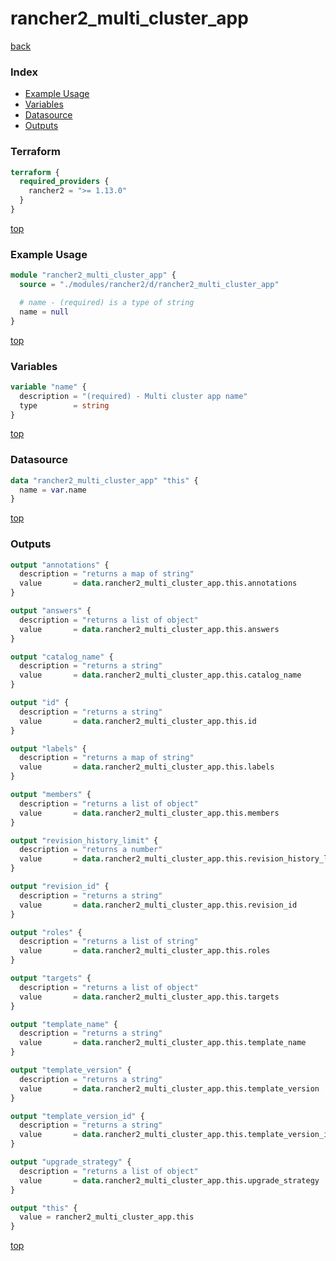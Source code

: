 # rancher2_multi_cluster_app

[back](../rancher2.md)

### Index

- [Example Usage](#example-usage)
- [Variables](#variables)
- [Datasource](#datasource)
- [Outputs](#outputs)

### Terraform

```terraform
terraform {
  required_providers {
    rancher2 = ">= 1.13.0"
  }
}
```

[top](#index)

### Example Usage

```terraform
module "rancher2_multi_cluster_app" {
  source = "./modules/rancher2/d/rancher2_multi_cluster_app"

  # name - (required) is a type of string
  name = null
}
```

[top](#index)

### Variables

```terraform
variable "name" {
  description = "(required) - Multi cluster app name"
  type        = string
}
```

[top](#index)

### Datasource

```terraform
data "rancher2_multi_cluster_app" "this" {
  name = var.name
}
```

[top](#index)

### Outputs

```terraform
output "annotations" {
  description = "returns a map of string"
  value       = data.rancher2_multi_cluster_app.this.annotations
}

output "answers" {
  description = "returns a list of object"
  value       = data.rancher2_multi_cluster_app.this.answers
}

output "catalog_name" {
  description = "returns a string"
  value       = data.rancher2_multi_cluster_app.this.catalog_name
}

output "id" {
  description = "returns a string"
  value       = data.rancher2_multi_cluster_app.this.id
}

output "labels" {
  description = "returns a map of string"
  value       = data.rancher2_multi_cluster_app.this.labels
}

output "members" {
  description = "returns a list of object"
  value       = data.rancher2_multi_cluster_app.this.members
}

output "revision_history_limit" {
  description = "returns a number"
  value       = data.rancher2_multi_cluster_app.this.revision_history_limit
}

output "revision_id" {
  description = "returns a string"
  value       = data.rancher2_multi_cluster_app.this.revision_id
}

output "roles" {
  description = "returns a list of string"
  value       = data.rancher2_multi_cluster_app.this.roles
}

output "targets" {
  description = "returns a list of object"
  value       = data.rancher2_multi_cluster_app.this.targets
}

output "template_name" {
  description = "returns a string"
  value       = data.rancher2_multi_cluster_app.this.template_name
}

output "template_version" {
  description = "returns a string"
  value       = data.rancher2_multi_cluster_app.this.template_version
}

output "template_version_id" {
  description = "returns a string"
  value       = data.rancher2_multi_cluster_app.this.template_version_id
}

output "upgrade_strategy" {
  description = "returns a list of object"
  value       = data.rancher2_multi_cluster_app.this.upgrade_strategy
}

output "this" {
  value = rancher2_multi_cluster_app.this
}
```

[top](#index)